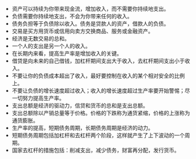 ﻿* 资产可以持续为你带来现金流，增加收入，而不需要你持续地支出。
* 负债需要你持续地支出，不会为你带来任何的收入。
* 债务负担等于负债除以收入。债务是贷款人的资产，借款人的负债。
* 交易是买方用货币或信用向卖方交换商品、服务或金融资产。
* 经济是无数交易的总和。
* 一个人的支出是另一个人的收入。
* 在长期内来看，提高生产率是增加收入的关键。
* 借贷是向未来的自己借钱，加杠杆期间支出大于收入，去杠杆期间支出小于收入。
* 不要让你的负债成本超出了收入，最好要控制在收入的某个相对安全的比例上。
* 不要让负债的增长速度超过收入；收入的增长速度超过生产率要开始警惕；尽一切努力提高生产率。
* 支出总额是经济的驱动力，信贷和货币的总和是支出总额。
* 支出总额除以产销总量等于价格。价格的下跌称为通货紧缩，价格的上涨称为通货膨胀。
* 生产率的提高，短期债务周期，长期债务周期是经济的动力。
* 短期债务周期包括加杠杆和去杠杆两个阶段，这样就产生了上下波动的一个周期。
* 国家去杠杆的措施包括：削减支出，减少债务，财富再分配，发行货币。